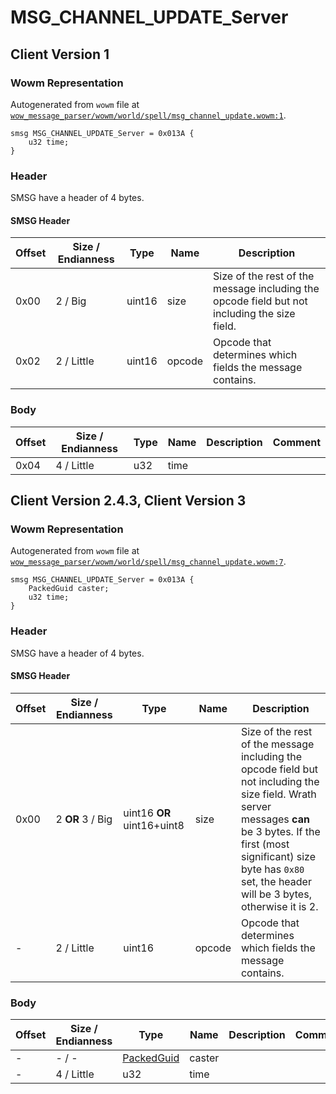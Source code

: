 # MSG_CHANNEL_UPDATE_Server

## Client Version 1

### Wowm Representation

Autogenerated from `wowm` file at [`wow_message_parser/wowm/world/spell/msg_channel_update.wowm:1`](https://github.com/gtker/wow_messages/tree/main/wow_message_parser/wowm/world/spell/msg_channel_update.wowm#L1).
```rust,ignore
smsg MSG_CHANNEL_UPDATE_Server = 0x013A {
    u32 time;
}
```
### Header

SMSG have a header of 4 bytes.

#### SMSG Header

| Offset | Size / Endianness | Type   | Name   | Description |
| ------ | ----------------- | ------ | ------ | ----------- |
| 0x00   | 2 / Big           | uint16 | size   | Size of the rest of the message including the opcode field but not including the size field.|
| 0x02   | 2 / Little        | uint16 | opcode | Opcode that determines which fields the message contains.|

### Body

| Offset | Size / Endianness | Type | Name | Description | Comment |
| ------ | ----------------- | ---- | ---- | ----------- | ------- |
| 0x04 | 4 / Little | u32 | time |  |  |

## Client Version 2.4.3, Client Version 3

### Wowm Representation

Autogenerated from `wowm` file at [`wow_message_parser/wowm/world/spell/msg_channel_update.wowm:7`](https://github.com/gtker/wow_messages/tree/main/wow_message_parser/wowm/world/spell/msg_channel_update.wowm#L7).
```rust,ignore
smsg MSG_CHANNEL_UPDATE_Server = 0x013A {
    PackedGuid caster;
    u32 time;
}
```
### Header

SMSG have a header of 4 bytes.

#### SMSG Header

| Offset | Size / Endianness | Type   | Name   | Description |
| ------ | ----------------- | ------ | ------ | ----------- |
| 0x00   | 2 **OR** 3 / Big           | uint16 **OR** uint16+uint8 | size | Size of the rest of the message including the opcode field but not including the size field. Wrath server messages **can** be 3 bytes. If the first (most significant) size byte has `0x80` set, the header will be 3 bytes, otherwise it is 2.|
| -      | 2 / Little| uint16 | opcode | Opcode that determines which fields the message contains. |

### Body

| Offset | Size / Endianness | Type | Name | Description | Comment |
| ------ | ----------------- | ---- | ---- | ----------- | ------- |
| - | - / - | [PackedGuid](../types/packed-guid.md) | caster |  |  |
| - | 4 / Little | u32 | time |  |  |

